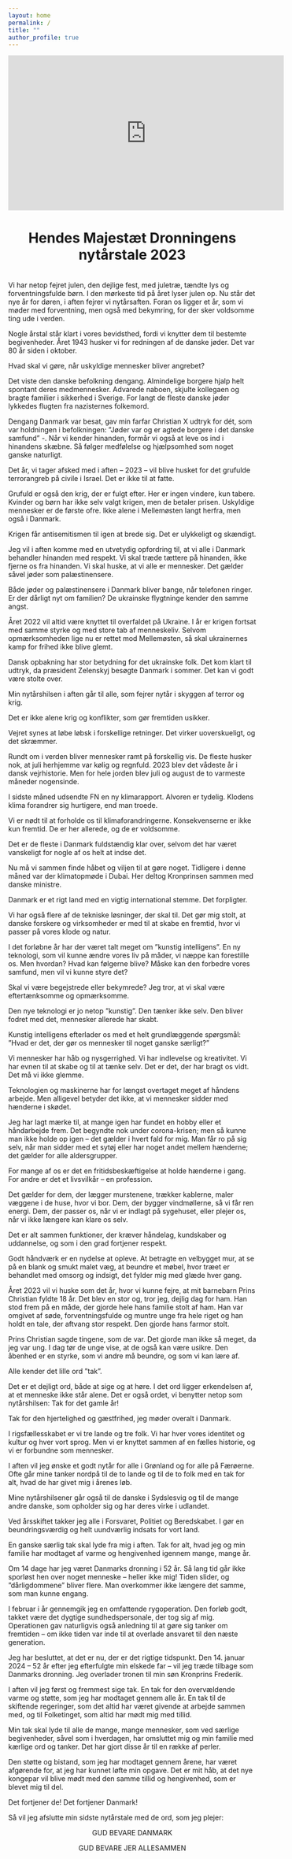 ```yaml
---
layout: home
permalink: /
title: ""
author_profile: true
---
```


<iframe width="560" height="315" src="https://www.youtube.com/embed/0i-IfRvNmvc?si=b-RHP-b45pYyGXxZ" title="YouTube video player" frameborder="0" allow="accelerometer; autoplay; clipboard-write; encrypted-media; gyroscope; picture-in-picture; web-share" referrerpolicy="strict-origin-when-cross-origin" allowfullscreen></iframe>
<br>
<h1 style="text-align: center;"> Hendes Majestæt Dronningens nytårstale 2023 </h1>
<br>
Vi har netop fejret julen, den dejlige fest, med juletræ, tændte lys og forventningsfulde børn. I den mørkeste tid på året lyser julen op. Nu står det nye år for døren, i aften fejrer vi nytårsaften. Foran os ligger et år, som vi møder med forventning, men også med bekymring, for der sker voldsomme ting ude i verden.

Nogle årstal står klart i vores bevidsthed, fordi vi knytter dem til bestemte begivenheder.
Året 1943 husker vi for redningen af de danske jøder. Det var 80 år siden i oktober.

Hvad skal vi gøre, når uskyldige mennesker bliver angrebet?

Det viste den danske befolkning dengang. Almindelige borgere hjalp helt spontant deres medmennesker. Advarede naboen, skjulte kollegaen og bragte familier i sikkerhed i Sverige. For langt de fleste danske jøder lykkedes flugten fra nazisternes folkemord.

Dengang Danmark var besat, gav min farfar Christian X udtryk for dét, som var holdningen i befolkningen: ”Jøder var og er agtede borgere i det danske samfund” -.  Når vi kender hinanden, formår vi også at leve os ind i hinandens skæbne. Så følger medfølelse og hjælpsomhed som noget ganske naturligt.

Det år, vi tager afsked med i aften – 2023 – vil blive husket for det grufulde terrorangreb på civile i Israel. Det er ikke til at fatte.

Grufuld er også den krig, der er fulgt efter. Her er ingen vindere, kun tabere. Kvinder og børn har ikke selv valgt krigen, men de betaler prisen. Uskyldige mennesker er de første ofre. Ikke alene i Mellemøsten langt herfra, men også i Danmark.

Krigen får antisemitismen til igen at brede sig. Det er ulykkeligt og skændigt.

Jeg vil i aften komme med en utvetydig opfordring til, at vi alle i Danmark behandler hinanden med respekt.
Vi skal træde tættere på hinanden, ikke fjerne os fra hinanden. Vi skal huske, at vi alle er mennesker. Det gælder såvel jøder som palæstinensere.

Både jøder og palæstinensere i Danmark bliver bange, når telefonen ringer. Er der dårligt nyt om familien?
De ukrainske flygtninge kender den samme angst.  

Året 2022 vil altid være knyttet til overfaldet på Ukraine. I år er krigen fortsat med samme styrke og med store tab af menneskeliv. Selvom opmærksomheden lige nu er rettet mod Mellemøsten, så skal ukrainernes kamp for frihed ikke blive glemt.

Dansk opbakning har stor betydning for det ukrainske folk. Det kom klart til udtryk, da præsident Zelenskyj besøgte Danmark i sommer. Det kan vi godt være stolte over.

Min nytårshilsen i aften går til alle, som fejrer nytår i skyggen af terror og krig.

Det er ikke alene krig og konflikter, som gør fremtiden usikker.

Vejret synes at løbe løbsk i forskellige retninger. Det virker uoverskueligt, og det skræmmer.

Rundt om i verden bliver mennesker ramt på forskellig vis. De fleste husker nok, at juli herhjemme var kølig og regnfuld. 2023 blev det vådeste år i dansk vejrhistorie. Men for hele jorden blev juli og august de to varmeste måneder nogensinde.

I sidste måned udsendte FN en ny klimarapport. Alvoren er tydelig. Klodens klima forandrer sig hurtigere, end man troede.

Vi er nødt til at forholde os til klimaforandringerne. Konsekvenserne er ikke kun fremtid. De er her allerede, og de er voldsomme.

Det er de fleste i Danmark fuldstændig klar over, selvom det har været vanskeligt for nogle af os helt at indse det.

Nu må vi sammen finde håbet og viljen til at gøre noget.
Tidligere i denne måned var der klimatopmøde i Dubai. Her deltog Kronprinsen sammen med danske ministre.

Danmark er et rigt land med en vigtig international stemme. Det forpligter.

Vi har også flere af de tekniske løsninger, der skal til. Det gør mig stolt, at danske forskere og virksomheder er med til at skabe en fremtid, hvor vi passer på vores klode og natur.

I det forløbne år har der været talt meget om ”kunstig intelligens”. En ny teknologi, som vil kunne ændre vores liv på måder, vi næppe kan forestille os. Men hvordan? Hvad kan følgerne blive? Måske kan den forbedre vores samfund, men vil vi kunne styre det?

Skal vi være begejstrede eller bekymrede? Jeg tror, at vi skal være eftertænksomme og opmærksomme.

Den nye teknologi er jo netop ”kunstig”. Den tænker ikke selv. Den bliver fodret med det, mennesker allerede har skabt.

Kunstig intelligens efterlader os med et helt grundlæggende spørgsmål: ”Hvad er det, der gør os mennesker til noget ganske særligt?”

Vi mennesker har håb og nysgerrighed. Vi har indlevelse og kreativitet. Vi har evnen til at skabe og til at tænke selv. Det er det, der har bragt os vidt. Det må vi ikke glemme.

Teknologien og maskinerne har for længst overtaget meget af håndens arbejde. Men alligevel betyder det ikke, at vi mennesker sidder med hænderne i skødet.

Jeg har lagt mærke til, at mange igen har fundet en hobby eller et håndarbejde frem. Det begyndte nok under corona-krisen; men så kunne man ikke holde op igen – det gælder i hvert fald for mig. Man får ro på sig selv, når man sidder med et sytøj eller har noget andet mellem hænderne; det gælder for alle aldersgrupper.

For mange af os er det en fritidsbeskæftigelse at holde hænderne i gang. For andre er det et livsvilkår – en profession.

Det gælder for dem, der lægger murstenene, trækker kablerne, maler væggene i de huse, hvor vi bor. Dem, der bygger vindmøllerne, så vi får ren energi. Dem, der passer os, når vi er indlagt på sygehuset, eller plejer os, når vi ikke længere kan klare os selv.

Det er alt sammen funktioner, der kræver håndelag, kundskaber og uddannelse, og som i den grad fortjener respekt.

Godt håndværk er en nydelse at opleve. At betragte en velbygget mur, at se på en blank og smukt malet væg, at beundre et møbel, hvor træet er behandlet med omsorg og indsigt, det fylder mig med glæde hver gang.

Året 2023 vil vi huske som det år, hvor vi kunne fejre, at mit barnebarn Prins Christian fyldte 18 år. Det blev en stor og, tror jeg, dejlig dag for ham. Han stod frem på en måde, der gjorde hele hans familie stolt af ham. Han var omgivet af søde, forventningsfulde og muntre unge fra hele riget og han holdt en tale, der aftvang stor respekt. Den gjorde hans farmor stolt. 

Prins Christian sagde tingene, som de var. Det gjorde man ikke så meget, da jeg var ung. I dag tør de unge vise, at de også kan være usikre. Den åbenhed er en styrke, som vi andre må beundre, og som vi kan lære af.

Alle kender det lille ord ”tak”. 

Det er et dejligt ord, både at sige og at høre. I det ord ligger erkendelsen af, at et menneske ikke står alene. Det er også ordet, vi benytter netop som nytårshilsen: Tak for det gamle år! 

Tak for den hjertelighed og gæstfrihed, jeg møder overalt i Danmark.

I rigsfællesskabet er vi tre lande og tre folk. Vi har hver vores identitet og kultur og hver vort sprog. Men vi er knyttet sammen af en fælles historie, og vi er forbundne som mennesker.

I aften vil jeg ønske et godt nytår for alle i Grønland og for alle på Færøerne. Ofte går mine tanker nordpå til de to lande og til de to folk med en tak for alt, hvad de har givet mig i årenes løb.

Mine nytårshilsener går også til de danske i Sydslesvig og til de mange andre danske, som opholder sig og har deres virke i udlandet.

Ved årsskiftet takker jeg alle i Forsvaret, Politiet og Beredskabet. I gør en beundringsværdig og helt uundværlig indsats for vort land.

En ganske særlig tak skal lyde fra mig i aften. Tak for alt, hvad jeg og min familie har modtaget af varme og hengivenhed igennem mange, mange år. 

Om 14 dage har jeg været Danmarks dronning i 52 år. Så lang tid går ikke sporløst hen over noget menneske – heller ikke mig! Tiden slider, og ”dårligdommene” bliver flere. Man overkommer ikke længere det samme, som man kunne engang. 

I februar i år gennemgik jeg en omfattende rygoperation. Den forløb godt, takket være det dygtige sundhedspersonale, der tog sig af mig. Operationen gav naturligvis også anledning til at gøre sig tanker om fremtiden – om ikke tiden var inde til at overlade ansvaret til den næste generation. 

Jeg har besluttet, at det er nu, der er det rigtige tidspunkt. Den 14. januar 2024 – 52 år efter jeg efterfulgte min elskede far – vil jeg træde tilbage som Danmarks dronning. Jeg overlader tronen til min søn Kronprins Frederik. 

I aften vil jeg først og fremmest sige tak. En tak for den overvældende varme og støtte, som jeg har modtaget gennem alle år. En tak til de skiftende regeringer, som det altid har været givende at arbejde sammen med, og til Folketinget, som altid har mødt mig med tillid. 

Min tak skal lyde til alle de mange, mange mennesker, som ved særlige begivenheder, såvel som i hverdagen, har omsluttet mig og min familie med kærlige ord og tanker. Det har gjort disse år til en række af perler. 

Den støtte og bistand, som jeg har modtaget gennem årene, har været afgørende for, at jeg har kunnet løfte min opgave. Det er mit håb, at det nye kongepar vil blive mødt med den samme tillid og hengivenhed, som er blevet mig til del.

Det fortjener de! Det fortjener Danmark!

Så vil jeg afslutte min sidste nytårstale med de ord, som jeg plejer:

<p style="text-align: center;">GUD BEVARE DANMARK</p>

<p style="text-align: center;">GUD BEVARE JER ALLESAMMEN</p>

